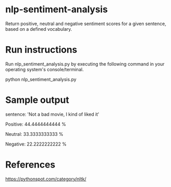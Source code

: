 # nlp-sentiment-analysis
Return positive, neutral and negative sentiment scores for a given sentence, based on a defined vocabulary.

# Run instructions

Run nlp_sentiment_analysis.py by executing the following command in your operating system's console/terminal.

python nlp_sentiment_analysis.py


# Sample output

sentence: 'Not a bad movie, I kind of liked it'

Positive: 44.4444444444 %

Neutral: 33.3333333333 %

Negative: 22.2222222222 %


# References

https://pythonspot.com/category/nltk/
